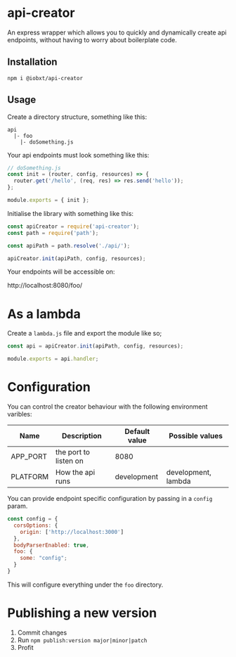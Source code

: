 # api-creator

An express wrapper which allows you to quickly and dynamically create api endpoints, without having to worry about boilerplate code.

## Installation

`npm i @iobxt/api-creator`

## Usage

Create a directory structure, something like this:

```
api
  |- foo
    |- doSomething.js
```

Your api endpoints must look something like this:

```javascript
// doSomething.js
const init = (router, config, resources) => {
  router.get('/hello', (req, res) => res.send('hello'));
};

module.exports = { init };
```

Initialise the library with something like this:

```javascript
const apiCreator = require('api-creator');
const path = require('path');

const apiPath = path.resolve('./api/');

apiCreator.init(apiPath, config, resources);
```

Your endpoints will be accessible on:

http://localhost:8080/foo/

# As a lambda

Create a `lambda.js` file and export the module like so;

```javascript
const api = apiCreator.init(apiPath, config, resources);

module.exports = api.handler;
```

# Configuration

You can control the creator behaviour with the following environment varibles:

| Name     | Description           | Default value | Possible values     |
| -------- | --------------------- | ------------- | ------------------- |
| APP_PORT | the port to listen on | 8080          |                     |
| PLATFORM | How the api runs      | development   | development, lambda |

You can provide endpoint specific configuration by passing in a `config` param.

```javascript
const config = {
  corsOptions: {
    origin: ['http://localhost:3000']
  },
  bodyParserEnabled: true,
  foo: {
    some: "config";
  }
}
```

This will configure everything under the `foo` directory.

# Publishing a new version

1. Commit changes
2. Run `npm publish:version major|minor|patch`
3. Profit
